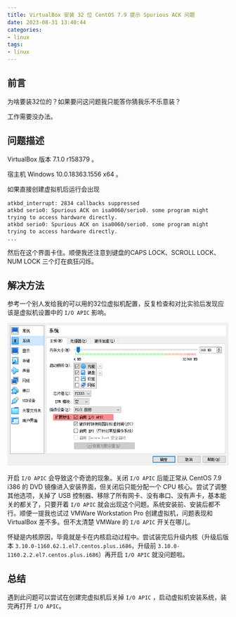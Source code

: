 ```yaml
---
title: VirtualBox 安装 32 位 CentOS 7.9 提示 Spurious ACK 问题
date: 2023-08-31 13:40:44
categories:
- linux
tags:
- linux
---
```


## 前言

为啥要装32位的？如果要问这问题我只能答你猜我乐不乐意装？

工作需要没办法。

## 问题描述

VirtualBox 版本 7.1.0 r158379 。

宿主机 Windows 10.0.18363.1556 x64 。

如果直接创建虚拟机后运行会出现 

````
atkbd_interrupt: 2834 callbacks suppressed
atkbd serio0: Spurious ACK on isa0060/serio0. some program might trying to access hardware directly.
atkbd serio0: Spurious ACK on isa0060/serio0. some program might trying to access hardware directly.
...
````

然后在这个界面卡住。顺便我还注意到键盘的CAPS LOCK、SCROLL LOCK、NUM LOCK 三个灯在疯狂闪烁。

## 解决方法

参考一个别人发给我的可以用的32位虚拟机配置，反复检查和对比实验后发现应该是虚拟机设置中的 `I/O APIC` 影响。

![image-20230831135203249](image-20230831135203249.png)

开启 `I/O APIC` 会导致这个奇诡的现象。关闭 `I/O APIC` 后能正常从 CentOS 7.9 i386 的 DVD 镜像进入安装界面，但关闭后只能分配一个 CPU 核心。尝试了调整其他选项，关掉了 USB 控制器、移除了所有网卡、没有串口、没有声卡，基本能关的都关了，只要开着 `I/O APIC` 就会出现这个问题。系统安装前、安装后都不行。顺便一提我也试过 VMWare Workstation Pro 创建虚拟机，问题表现和 VirtualBox 差不多。但不太清楚 VMWare 的 `I/O APIC` 开关在哪儿。

怀疑是内核原因，毕竟就是卡在内核启动过程中。尝试装完后升级内核（升级后版本 `3.10.0-1160.62.1.el7.centos.plus.i686`，升级前 `3.10.0-1160.2.2.el7.centos.plus.i686`）再开启 `I/O APIC` 就没问题啦。

## 总结

遇到此问题可以尝试在创建完虚拟机后关掉 `I/O APIC` ，启动虚拟机安装系统，装完再打开 `I/O APIC`。

